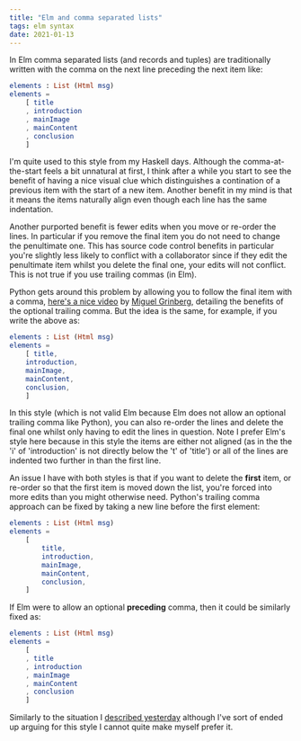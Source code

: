 ```yaml
---
title: "Elm and comma separated lists"
tags: elm syntax 
date: 2021-01-13
---
```


In Elm comma separated lists (and records and tuples) are traditionally written with the comma on the next line preceding the next item like:

```elm
elements : List (Html msg)
elements =
    [ title
    , introduction
    , mainImage
    , mainContent
    , conclusion
    ]
```

I'm quite used to this style from my Haskell days. Although the comma-at-the-start feels a bit unnatural at first, I think after a while you start to see the benefit of having a nice visual clue which distinguishes a contination of a previous item with the start of a new item. Another benefit in my mind is that it means the items naturally align even though each line has the same indentation. 

Another purported benefit is fewer edits when you move or re-order the lines. In particular if you remove the final item you do not need to change the penultimate one. This has source code control benefits in particular you're slightly less likely to conflict with a collaborator since if they edit the penultimate item whilst you delete the final one, your edits will not conflict. This is not true if you use trailing commas (in Elm).

Python gets around this problem by allowing you to follow the final item with a comma, [here's a nice video](https://www.youtube.com/watch?v=2ct_kO3mCDc) by [Miguel Grinberg](https://blog.miguelgrinberg.com/), detailing the benefits of the optional trailing comma. But the idea is the same, for example, if you write the above as:


```elm
elements : List (Html msg)
elements =
    [ title,
    introduction, 
    mainImage,
    mainContent,
    conclusion,
    ]
```

In this style (which is not valid Elm because Elm does not allow an optional trailing comma like Python), you can also re-order the lines and delete the final one whilst only having to edit the lines in question. Note I prefer Elm's style here because in this style the items are either not aligned (as in the the 'i' of 'introduction' is not directly below the 't' of 'title') or all of the lines are indented two further in than the first line.

An issue I have with both styles is that if you want to delete the **first** item, or re-order so that the first item is moved down the list, you're forced into more edits than you might otherwise need. Python's trailing comma approach can be fixed by taking a new line before the first element:


```elm
elements : List (Html msg)
elements =
    [ 
        title,
        introduction, 
        mainImage,
        mainContent,
        conclusion,
    ]
```

If Elm were to allow an optional **preceding** comma, then it could be similarly fixed as:


```elm
elements : List (Html msg)
elements =
    [ 
    , title
    , introduction
    , mainImage
    , mainContent
    , conclusion
    ]
```

Similarly to the situation I [described yesterday](/posts/2021-01-12-elm-indent-two-four/) although I've sort of ended up arguing for this style I cannot quite make myself prefer it.

